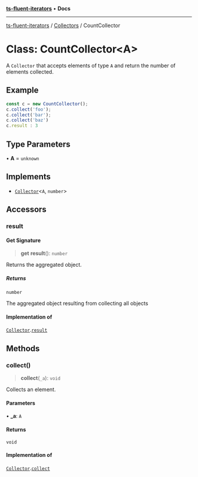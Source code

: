 [**ts-fluent-iterators**](../../../README.md) • **Docs**

---

[ts-fluent-iterators](../../../README.md) / [Collectors](../README.md) / CountCollector

# Class: CountCollector\<A\>

A `Collector` that accepts elements of type `A` and return the number of elements collected.

## Example

```ts
const c = new CountCollector();
c.collect('foo');
c.collect('bar');
c.collect('baz')
c.result : 3
```

## Type Parameters

• **A** = `unknown`

## Implements

- [`Collector`](../interfaces/Collector.md)\<`A`, `number`\>

## Accessors

### result

#### Get Signature

> **get** **result**(): `number`

Returns the aggregated object.

##### Returns

`number`

The aggregated object resulting from collecting all objects

#### Implementation of

[`Collector`](../interfaces/Collector.md).[`result`](../interfaces/Collector.md#result)

## Methods

### collect()

> **collect**(`_a`): `void`

Collects an element.

#### Parameters

• **\_a**: `A`

#### Returns

`void`

#### Implementation of

[`Collector`](../interfaces/Collector.md).[`collect`](../interfaces/Collector.md#collect)
